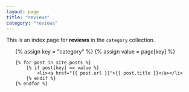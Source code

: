 ```yaml
---
layout: page
title: "reviews"
category: "reviews"
---
```

  
This is an index page for **reviews** in the `category` collection.

<ul>
    {% assign key = "category" %}
    {% assign value = page[key] %}

    {% for post in site.posts %}
        {% if post[key] == value %}
            <li><a href="{{ post.url }}">{{ post.title }}</a></li>
        {% endif %}
    {% endfor %}
</ul>
